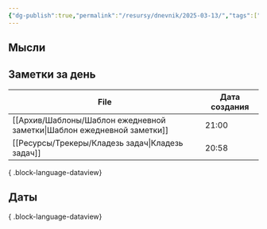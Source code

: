 ```yaml
---
{"dg-publish":true,"permalink":"/resursy/dnevnik/2025-03-13/","tags":["Ежедневнаязаметка"]}
---
```


## Мысли
## Заметки за день
| File                                                                      | Дата создания |
| ------------------------------------------------------------------------- | ------------- |
| [[Архив/Шаблоны/Шаблон ежедневной заметки\|Шаблон ежедневной заметки]] | 21:00         |
| [[Ресурсы/Трекеры/Кладезь задач\|Кладезь задач]]                       | 20:58         |

{ .block-language-dataview}
## Даты 

{ .block-language-dataview}
